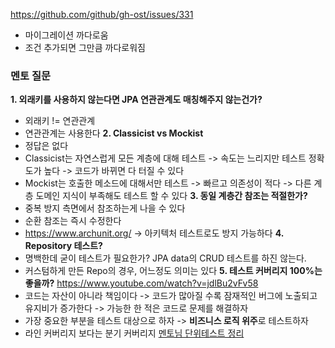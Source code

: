 https://github.com/github/gh-ost/issues/331
- 마이그레이션 까다로움
- 조건 추가되면 그만큼 까다로워짐

### 멘토 질문
**1.  외래키를 사용하지 않는다면 JPA 연관관계도 매칭해주지 않는건가?**
- 외래키 != 연관관계
- 연관관계는 사용한다
**2. Classicist vs Mockist**
- 정답은 없다
- Classicist는 자연스럽게 모든 계층에 대해 테스트
  -> 속도는 느리지만 테스트 정확도가 높다
  -> 코드가 바뀌면 다 터질 수 있다
- Mockist는 호출한 메소드에 대해서만 테스트
  -> 빠르고 의존성이 적다
  -> 다른 계층 도메인 지식이 부족해도 테스트 할 수 있다
**3. 동일 계층간 참조는 적절한가?**
- 중복 방지 측면에서 참조하는게 나을 수 있다
- 순환 참조는 즉시 수정한다
- https://www.archunit.org/ -> 아키텍처 테스트로도 방지 가능하다
**4. Repository 테스트?**
- 명백한데 굳이 테스트가 필요한가? JPA data의 CRUD 테스트를 하진 않는다.
- 커스텀하게 만든 Repo의 경우, 어느정도 의미는 있다
**5. 테스트 커버리지 100%는 좋을까?**
https://www.youtube.com/watch?v=jdlBu2vFv58
- 코드는 자산이 아니라 책임이다
  -> 코드가 많아질 수록 잠재적인 버그에 노출되고 유지비가 증가한다
  -> 가능한 한 적은 코드로 문제를 해결하자
- 가장 중요한 부분을 테스트 대상으로 하자
  -> **비즈니스 로직 위주**로 테스트하자
- 라인 커버리지 보다는 분기 커버리지
[멘토님 단위테스트 정리](https://aegis1920.github.io/wiki/unit-test.html)